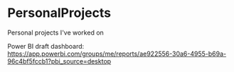 # PersonalProjects
Personal projects I've worked on

Power BI draft dashboard:
https://app.powerbi.com/groups/me/reports/ae922556-30a6-4955-b69a-96c4bf5fccb1?pbi_source=desktop
